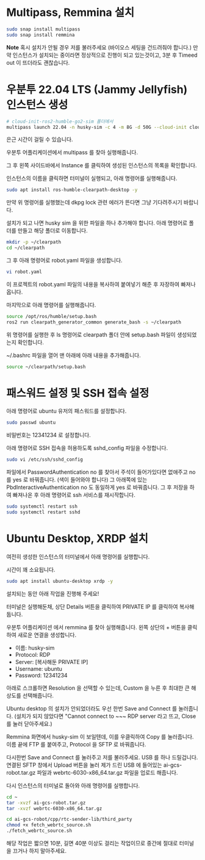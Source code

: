 # Multipass, Remmina 설치
```bash
sudo snap install multipass
sudo snap install remmina
```

**Note** 혹시 설치가 안될 경우 저를 불러주세요 (바이오스 세팅을 건드려줘야 합니다.)
만약 인스턴스가 설치되는 중이라면 정상적으로 진행이 되고 있는것이고, 3분 후 Timeed out 이 뜨더라도 괜찮습니다.

# 우분투 22.04 LTS (Jammy Jellyfish) 인스턴스 생성
```bash
# cloud-init-ros2-humble-go2-sim 폴더에서
multipass launch 22.04 -n husky-sim -c 4 -m 8G -d 50G --cloud-init cloud-init-ros2-humble.yaml --timeout 300
```
은근 시간이 걸릴 수 있습니다.

우분투 어플리케이션에서 multipass 를 찾아 실행해줍니다.

그 후 왼쪽 사이드바에서 Instance 를 클릭하여 생성된 인스턴스의 목록을 확인합니다.

인스턴스의 이름을 클릭하면 터미널이 실행되고, 아래 명령어를 실행해줍니다.

```bash
sudo apt install ros-humble-clearpath-desktop -y
```

만약 위 명령어를 실행했는데 dkpg lock 관련 에러가 뜬다면 그냥 기다려주시기 바랍니다.

설치가 되고 나면 husky sim 을 위한 파일을 하나 추가해야 합니다.
아래 명령어로 폴더를 만들고 해당 폴더로 이동합니다.

```bash
mkdir -p ~/clearpath
cd ~/clearpath
```

그 후 아래 명령어로 robot.yaml 파일을 생성합니다.
```bash
vi robot.yaml
```

이 프로젝트의 robot.yaml 파일의 내용을 복사하여 붙여넣기 해준 후 자장하여 빠져나옵니다.

마지막으로 아래 명령어를 실행해줍니다.
```bash
source /opt/ros/humble/setup.bash
ros2 run clearpath_generator_common generate_bash -s ~/clearpath
```

위 명령어를 실행한 후 ls 명령어로 clearpath 폴더 안에 setup.bash 파일이 생성되었는지 확인합니다.

~/.bashrc 파일을 열어 맨 아래에 아래 내용을 추가해줍니다.
```bash
source ~/clearpath/setup.bash
```

# 패스워드 설정 및 SSH 접속 설정
아래 명령어로 ubuntu 유저의 패스워드를 설정합니다.
```bash
sudo passwd ubuntu
```
비밀번호는 12341234 로 설정합니다.

아래 명령어로 SSH 접속을 허용하도록 sshd_config 파일을 수정합니다.
```bash
sudo vi /etc/ssh/sshd_config
```

파일에서 PasswordAuthentication no 를 찾아서 주석이 들어가있다면 없애주고 no 를 yes 로 바꿔줍니다. (색이 들어와야 합니다)
그 아래쪽에 있는 PbdInteractiveAuthentication no 도 동일하게 yes 로 바꿔줍니다.
그 후 저장을 하여 빠져나온 후 아래 명령어로 ssh 서비스를 재시작합니다.
```bash
sudo systemctl restart ssh
sudo systemctl restart sshd
```

# Ubuntu Desktop, XRDP 설치

여전히 생성한 인스턴스의 터미널에서 아래 명령어를 실행합니다.

시간이 꽤 소요됩니다.

```bash
sudo apt install ubuntu-desktop xrdp -y
```

설치되는 동안 아래 작업을 진행해 주세요!

터미널은 실행해둔채, 상단 Details 버튼을 클릭하여 PRIVATE IP 를 클릭하여 복사해둡니다.

우분투 어플리케이션 에서 remmina 를 찾아 실행해줍니다.
왼쪽 상단의 + 버튼을 클릭하여 새로운 연결을 생성합니다.

* 이름: husky-sim
* Protocol: RDP
* Server: [복사해둔 PRIVATE IP]
* Username: ubuntu
* Password: 12341234

아래로 스크롤하면 Resolution 을 선택할 수 있는데, Custom 을 누른 후 최대한 큰 해상도를 선택해줍니다.

Ubuntu desktop 의 설치가 안되었더라도 우선 한번 Save and Connect 를 눌러줍니다. (설치가 되지 않았다면 "Cannot connect to ~~~ RDP server 라고 뜨고, Close 를 눌러 닫아주세요.)

Remmina 화면에서 husky-sim 이 보일텐데, 이를 우클릭하여 Copy 를 눌러줍니다. 이름 끝에 FTP 를 붙여주고, Protocol 을 SFTP 로 바꿔줍니다.

다시한번 Save and Connect 를 눌러주고 저를 불러주세요. USB 를 하나 드릴겁니다. 연결된 SFTP 창에서 Upload 버튼을 눌러 제가 드린 USB 에 들어있는 ai-gcs-robot.tar.gz 파일과 webrtc-6030-x86_64.tar.gz 파일을 업로드 해줍니다.

다시 인스턴스의 터미널로 돌아와 아래 명령어를 실행합니다.
```bash
cd ~
tar -xvzf ai-gcs-robot.tar.gz
tar -xvzf webrtc-6030-x86_64.tar.gz

cd ai-gcs-robot/cpp/rtc-sender-lib/third_party
chmod +x fetch_webrtc_source.sh
./fetch_webrtc_source.sh 
```
해당 작업은 짧으면 10분, 길면 40분 이상도 걸리는 작업이므로 중간에 절대로 터미널을 끄거나 하지 말아주세요.



